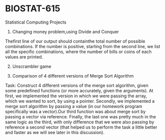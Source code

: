 # BIOSTAT-615
Statistical Computing Projects

1) Changing money problem,using Divide and Conquer

Thefirst line of our output should containthe total number of possible combinations. If the number is positive, starting from the second line, we list all the specific combinations, where the number of bills or coins of each values are printed.

2) Unscrambler game

3) Comparison of 4 different versions of Merge Sort Algorithm

Task: Construct 4 different versions of the merge sort algorithm, given some predefined functions (or more accurately, given the arguments).
At first, we implemented the version in which we were passing the array, which we wanted to sort, by using a pointer. Secondly, we implemented a merge sort algorithm by passing a value (in our homework program specifically was a vector).Our third function was about merge sort by passing a vector via reference. Finally, the last one was pretty much in the same logic as the third, with only difference that we were also passing by reference a second vector (that helped us to perform the task a little better and faster as we will see later in this discussion).
